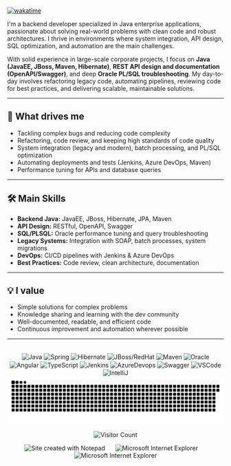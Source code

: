 [![wakatime](https://wakatime.com/badge/user/e08613f8-deb4-42f1-8102-6431151ace57.svg)](https://wakatime.com/@e08613f8-deb4-42f1-8102-6431151ace57)


I'm a backend developer specialized in Java enterprise applications, passionate about solving real-world problems with clean code and robust architectures. I thrive in environments where system integration, API design, SQL optimization, and automation are the main challenges.

With solid experience in large-scale corporate projects, I focus on **Java (JavaEE, JBoss, Maven, Hibernate)**, **REST API design and documentation (OpenAPI/Swagger)**, and deep **Oracle PL/SQL troubleshooting**. My day-to-day involves refactoring legacy code, automating pipelines, reviewing code for best practices, and delivering scalable, maintainable solutions.

---

## 🚀 What drives me

- Tackling complex bugs and reducing code complexity
- Refactoring, code review, and keeping high standards of code quality
- System integration (legacy and modern), batch processing, and PL/SQL optimization
- Automating deployments and tests (Jenkins, Azure DevOps, Maven)
- Performance tuning for APIs and database queries

---

## 🛠️ Main Skills

- **Backend Java:** JavaEE, JBoss, Hibernate, JPA, Maven  
- **API Design:** RESTful, OpenAPI, Swagger  
- **SQL/PLSQL:** Oracle performance tuning and query troubleshooting  
- **Legacy Systems:** Integration with SOAP, batch processes, system migrations  
- **DevOps:** CI/CD pipelines with Jenkins & Azure DevOps  
- **Best Practices:** Code review, clean architecture, documentation

---

## 💡 I value

- Simple solutions for complex problems
- Knowledge sharing and learning with the dev community
- Well-documented, readable, and efficient code
- Continuous improvement and automation wherever possible

---

<div align="center" style="display: inline_block"><br>
  <img align="center" alt="Java" height="40" width="40" src="https://cdn.jsdelivr.net/gh/devicons/devicon/icons/java/java-original.svg">
  <img align="center" alt="Spring" height="40" width="40" src="https://cdn.jsdelivr.net/gh/devicons/devicon/icons/spring/spring-original.svg">
  <img align="center" alt="Hibernate" height="40" width="40" src="https://cdn.jsdelivr.net/gh/devicons/devicon/icons/hibernate/hibernate-original.svg">
  <img align="center" alt="JBoss/RedHat" height="40" width="40" src="https://cdn.simpleicons.org/redhat/EE0000" />
  <img align="center" alt="Maven" height="40" width="40" src="https://cdn.simpleicons.org/apachemaven/C71A36" />
  <img align="center" alt="Oracle" height="40" width="40" src="https://cdn.jsdelivr.net/gh/devicons/devicon/icons/oracle/oracle-original.svg">
  <img align="center" alt="Angular" height="40" width="40" src="https://cdn.jsdelivr.net/gh/devicons/devicon/icons/angularjs/angularjs-original.svg">
  <img align="center" alt="TypeScript" height="40" width="40" src="https://cdn.jsdelivr.net/gh/devicons/devicon/icons/typescript/typescript-original.svg">
  <img align="center" alt="Jenkins" height="40" width="40" src="https://cdn.jsdelivr.net/gh/devicons/devicon/icons/jenkins/jenkins-original.svg">
  <img align="center" alt="AzureDevops" height="40" width="40" src="https://cdn.jsdelivr.net/gh/devicons/devicon/icons/azuredevops/azuredevops-original.svg">
  <img align="center" alt="Swagger" height="40" width="40" src="https://cdn.jsdelivr.net/gh/devicons/devicon/icons/swagger/swagger-original.svg">
  <img align="center" alt="VSCode" height="40" width="40" src="https://cdn.jsdelivr.net/gh/devicons/devicon/icons/vscode/vscode-original.svg" />
  <img align="center" alt="IntelliJ" height="40" width="40" src="https://cdn.jsdelivr.net/gh/devicons/devicon/icons/intellij/intellij-original.svg" />
</div>


<!-- Jogo da cobrinha -->
<picture>
  <source media="(prefers-color-scheme: dark)" srcset="https://raw.githubusercontent.com/bmbueno/bmbueno/output/github-contribution-grid-snake-dark.svg">
  <source media="(prefers-color-scheme: light)" srcset="https://raw.githubusercontent.com/bmbueno/bmbueno/output/github-contribution-grid-snake-dark.svg">
  <img alt="github contribution grid snake animation" src="https://raw.githubusercontent.com/bmbueno/bmbueno/output/github-contribution-grid-snake.svg">
</picture>



<!-- Footer -->

<div align="center">



  ![Visitor Count](https://profile-counter.glitch.me/rss999999999/count.svg)
  
  <img src="https://raw.githubusercontent.com/BrunnerLivio/brunnerlivio/master/images/notepad.gif" alt="Site created with Notepad" height="30" />
  <!-- "margin-right: whatever;" -->
  <span>&nbsp;&nbsp;&nbsp;&nbsp;</span>  
  <img src="https://raw.githubusercontent.com/BrunnerLivio/brunnerlivio/master/images/ie_logo.gif" alt="Microsoft Internet Explorer" />
  <span>&nbsp;&nbsp;&nbsp;&nbsp;</span>  
  <img src="https://raw.githubusercontent.com/BrunnerLivio/brunnerlivio/master/images/noframes.gif" alt="Microsoft Internet Explorer" />
</div>
